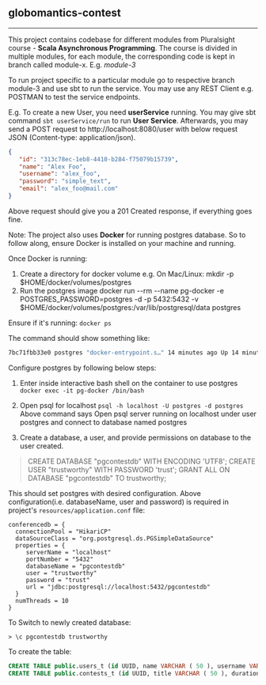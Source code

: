 
## globomantics-contest
-----------------------

This project contains codebase for different modules from Pluralsight course - **Scala Asynchronous Programming**. The course is divided in multiple modules, for each module, the corresponding code is kept in branch called module-x. E.g. *module-3*

To run project specific to a particular module go to respective branch module-3  and use sbt to run the service.
You may use any REST Client e.g. POSTMAN to test the service endpoints.

E.g. To create a new User, you need **userService** running.
You may give sbt command `sbt userService/run` to run **User Service**. Afterwards, you may send a POST request to http://localhost:8080/user with below request JSON (Content-type: application/json).
```json
{
   "id": "313c78ec-1eb8-4410-b284-f75079b15739",
   "name": "Alex Foo",
   "username": "alex_foo",
   "password": "simple_text",
   "email": "alex_foo@mail.com"
}
```
Above request should give you a 201 Created response, if everything goes fine.

Note: The project also uses **Docker** for running postgres database. So to follow along, ensure Docker is installed on your machine and running.

Once Docker is running:

1. Create a directory for docker volume e.g. On Mac/Linux: mkdir -p $HOME/docker/volumes/postgres
2. Run the postgres image docker run --rm --name pg-docker -e POSTGRES_PASSWORD=postgres -d -p 5432:5432 -v $HOME/docker/volumes/postgres:/var/lib/postgresql/data postgres

Ensure if it's running: `docker ps`

The command should show something like:
```bash
7bc71fbb33e0 postgres "docker-entrypoint.s…" 14 minutes ago Up 14 minutes 0.0.0.0:5432->5432/tcp pg-docker
```

Configure postgres by following below steps:
1. Enter inside interactive bash shell on the container to use postgres `docker exec -it pg-docker /bin/bash`
2. Open psql for localhost `psql -h localhost -U postgres -d postgres`
Above command says Open psql server running on localhost under user postgres and connect to database named postgres

3. Create a database, a user, and provide permissions on database to the user created.
> CREATE DATABASE "pgcontestdb" WITH ENCODING 'UTF8';
> CREATE USER "trustworthy" WITH PASSWORD 'trust';
> GRANT ALL ON DATABASE "pgcontestdb" TO trustworthy;

This should set postgres with desired configuration. Above configuration(i.e. databaseName, user and password) is required in project's `resources/application.conf` file:
```
conferencedb = {
  connectionPool = "HikariCP"
  dataSourceClass = "org.postgresql.ds.PGSimpleDataSource"
  properties = {
     serverName = "localhost"
     portNumber = "5432"
     databaseName = "pgcontestdb"
     user = "trustworthy"
     password = "trust"
     url = "jdbc:postgresql://localhost:5432/pgcontestdb"
  }
  numThreads = 10
}
```

To Switch to newly created database:
```
> \c pgcontestdb trustworthy
```

To create the table:
```sql
CREATE TABLE public.users_t (id UUID, name VARCHAR ( 50 ), username VARCHAR ( 50 ) UNIQUE NOT NULL, password VARCHAR ( 50 ), email VARCHAR ( 255 ) UNIQUE NOT NULL);
CREATE TABLE public.contests_t (id UUID, title VARCHAR ( 50 ), durationInMinutes DOUBLE PRECISION);
```